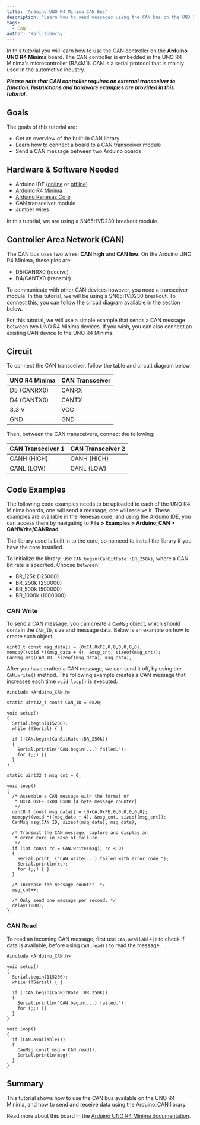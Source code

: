 ```yaml
---
title: 'Arduino UNO R4 Minima CAN Bus'
description: 'Learn how to send messages using the CAN bus on the UNO R4 Minima.'
tags:
  - CAN
author: 'Karl Söderby'
---
```


In this tutorial you will learn how to use the CAN controller on the **Arduino UNO R4 Minima** board. The CAN controller is embedded in the UNO R4 Minima's microcontroller (RA4M1). CAN is a serial protocol that is mainly used in the automotive industry.

***Please note that CAN controller requires an external transceiver to function. Instructions and hardware examples are provided in this tutorial.***

## Goals

The goals of this tutorial are:
- Get an overview of the built-in CAN library
- Learn how to connect a board to a CAN transceiver module
- Send a CAN message between two Arduino boards

## Hardware & Software Needed

- Arduino IDE ([online](https://create.arduino.cc/) or [offline](https://www.arduino.cc/en/main/software))
- [Arduino R4 Minima](https://store.arduino.cc/uno-r4-minima)
- [Arduino Renesas Core](https://github.com/arduino/ArduinoCore-renesas)
- CAN transceiver module
- Jumper wires

In this tutorial, we are using a SN65HVD230 breakout module. 

## Controller Area Network (CAN)

The CAN bus uses two wires: **CAN high** and **CAN low**. On the Arduino UNO R4 Minima, these pins are: 
- D5/CANRX0 (receive)
- D4/CANTX0 (transmit)

To communicate with other CAN devices however, you need a transceiver module. In this tutorial, we will be using a SN65HVD230 breakout. To connect this, you can follow the circuit diagram available in the section below.

For this tutorial, we will use a simple example that sends a CAN message between two UNO R4 Minima devices. If you wish, you can also connect an existing CAN device to the UNO R4 Minima.

## Circuit

To connect the CAN transceiver, follow the table and circuit diagram below:

| UNO R4 Minima | CAN Transceiver |
| ------------- | --------------- |
| D5 (CANRX0)   | CANRX           |
| D4 (CANTX0)   | CANTX           |
| 3.3 V         | VCC             |
| GND           | GND             |

Then, between the CAN transceivers, connect the following:

| CAN Transceiver 1 | CAN Transceiver 2 |
| ----------------- | ----------------- |
| CANH (HIGH)       | CANH (HIGH)       |
| CANL (LOW)        | CANL (LOW)        |

## Code Examples

The following code examples needs to be uploaded to each of the UNO R4 Minima boards, one will send a message, one will receive it. These examples are available in the Renesas core, and using the Arduino IDE, you can access them by navigating to **File > Examples > Arduino_CAN > CANWrite/CANRead**

The library used is built in to the core, so no need to install the library if you have the core installed.

To initialize the library, use `CAN.begin(CanBitRate::BR_250k)`, where a CAN bit rate is specified. Choose between:
- BR_125k (125000)
- BR_250k (250000)
- BR_500k (500000)
- BR_1000k (1000000)

### CAN Write

To send a CAN message, you can create a `CanMsg` object, which should contain the `CAN_ID`, size and message data. Below is an example on how to create such object.

```arduino
uint8_t const msg_data[] = {0xCA,0xFE,0,0,0,0,0,0};
memcpy((void *)(msg_data + 4), &msg_cnt, sizeof(msg_cnt));
CanMsg msg(CAN_ID, sizeof(msg_data), msg_data);
```

After you have crafted a CAN message, we can send it off, by using the `CAN.write()` method. The following example creates a CAN message that increases each time `void loop()` is executed. 

```arduino
#include <Arduino_CAN.h>

static uint32_t const CAN_ID = 0x20;

void setup()
{
  Serial.begin(115200);
  while (!Serial) { }

  if (!CAN.begin(CanBitRate::BR_250k))
  {
    Serial.println("CAN.begin(...) failed.");
    for (;;) {}
  }
}

static uint32_t msg_cnt = 0;

void loop()
{
  /* Assemble a CAN message with the format of
   * 0xCA 0xFE 0x00 0x00 [4 byte message counter]
   */
  uint8_t const msg_data[] = {0xCA,0xFE,0,0,0,0,0,0};
  memcpy((void *)(msg_data + 4), &msg_cnt, sizeof(msg_cnt));
  CanMsg msg(CAN_ID, sizeof(msg_data), msg_data);

  /* Transmit the CAN message, capture and display an
   * error core in case of failure.
   */
  if (int const rc = CAN.write(msg); rc < 0)
  {
    Serial.print  ("CAN.write(...) failed with error code ");
    Serial.println(rc);
    for (;;) { }
  }

  /* Increase the message counter. */
  msg_cnt++;

  /* Only send one message per second. */
  delay(1000);
}
```

### CAN Read

To read an incoming CAN message, first use `CAN.available()` to check if data is available, before using `CAN.read()` to read the message.

```arduino
#include <Arduino_CAN.h>

void setup()
{
  Serial.begin(115200);
  while (!Serial) { }

  if (!CAN.begin(CanBitRate::BR_250k))
  {
    Serial.println("CAN.begin(...) failed.");
    for (;;) {}
  }
}

void loop()
{
  if (CAN.available())
  {
    CanMsg const msg = CAN.read();
    Serial.println(msg);
  }
}
```

## Summary

This tutorial shows how to use the CAN bus available on the UNO R4 Minima, and how to send and receive data using the Arduino_CAN library.

Read more about this board in the [Arduino UNO R4 Minima documentation](/hardware/uno-r4-minima).
